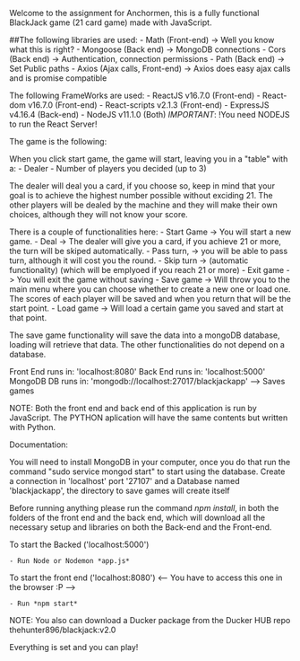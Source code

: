Welcome to the assignment for Anchormen, this is a fully functional BlackJack game (21 card game) made with JavaScript.

##The following libraries are used:
	- Math (Front-end) -> Well you know what this is right?
	- Mongoose (Back end) -> MongoDB connections
	- Cors (Back end) -> Authentication, connection permissions
	- Path (Back end) -> Set Public paths
	- Axios (Ajax calls, Front-end) -> Axios does easy ajax calls and is promise compatible

The following FrameWorks are used:
	- ReactJS v16.7.0 (Front-end)
	- React-dom v16.7.0 (Front-end)
	- React-scripts v2.1.3 (Front-end)
	- ExpressJS v4.16.4 (Back-end)
	- NodeJS v11.1.0 (Both)
	*IMPORTANT*: !You need NODEJS to run the React Server!

The game is the following:

When you click start game, the game will start, leaving you in a "table" with a:
	- Dealer
	- Number of players you decided (up to 3)

The dealer will deal you a card, if you choose so, keep in mind that your goal is to achieve the highest number possible without exciding 21.
The other players will be dealed by the machine and they will make their own choices, although they will not know your score.

There is a couple of functionalities here:
	- Start Game -> You will start a new game. 
	- Deal -> The dealer will give you a card, if you achieve 21 or more, the turn will be skiped automatically.
	- Pass turn, -> you will be able to pass turn, although it will cost you the round. 
	- Skip turn -> (automatic functionality) (which will be emplyoed if you reach 21 or more)
	- Exit game -> You will exit the game without saving
	- Save game -> Will throw you to the main menu where you can choose whether to create a new one or load one. The scores of each player will be saved and when you return that will be the start 	  point.
	- Load game -> Will load a certain game you saved and start at that point. 

The save game functionality will save the data into a mongoDB database, loading will retrieve that data.
The other functionalities do not depend on a database.


Front End runs in: 'localhost:8080'
Back End runs in: 'localhost:5000'
MongoDB DB runs in: 'mongodb://localhost:27017/blackjackapp' --> Saves games 

NOTE: Both the front end and back end of this application is run by JavaScript. The PYTHON aplication will have the same contents but written with Python. 


Documentation:

You will need to install MongoDB in your computer, once you do that run the command "sudo service mongod start" to start using the database. Create a connection in 'localhost' port '27107' and a Database named 'blackjackapp', the directory to save games will create itself

Before running anything please run the command *npm install*, in both the folders of the front end and the back end, which will download all the necessary setup and libraries on both the Back-end and the Front-end.

To start the Backed ('localhost:5000')

	- Run Node or Nodemon *app.js*

To start the front end ('localhost:8080') <-- You have to access this one in the browser :P -->

	- Run *npm start*

NOTE: You also can download a Ducker package from the Ducker HUB repo thehunter896/blackjack:v2.0

Everything is set and you can play!

